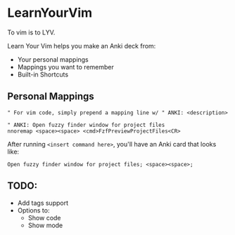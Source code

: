 # LearnYourVim

To vim is to LYV.

Learn Your Vim helps you make an Anki deck from:

- Your personal mappings
- Mappings you want to remember
- Built-in Shortcuts


## Personal Mappings

```vim
" For vim code, simply prepend a mapping line w/ " ANKI: <description>

" ANKI: Open fuzzy finder window for project files
nnoremap <space><space> <cmd>FzfPreviewProjectFiles<CR>
```

After running `<insert command here>`, you'll have an Anki card that looks like:

```
Open fuzzy finder window for project files; <space><space>;
```


## TODO:

- Add tags support
- Options to:
    - Show code
    - Show mode
